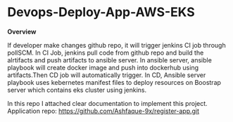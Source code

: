 # Devops-Deploy-App-AWS-EKS

**Overview**

If developer make changes github repo, it will trigger jenkins CI job through pollSCM. 
In CI Job, jenkins pull code from github repo and build the alrtifacts and push artifacts to ansible server. In ansible server, ansible playbook will create docker image and push into dockerhub using artifacts.Then CD job will automatically trigger.
In CD, Ansible server playbook uses kebernetes manifest files to deploy resources on Boostrap server which contains eks cluster using jenkins.

In this repo I attached clear documentation to implement this project.
Application repo: https://github.com/Ashfaque-9x/register-app.git
